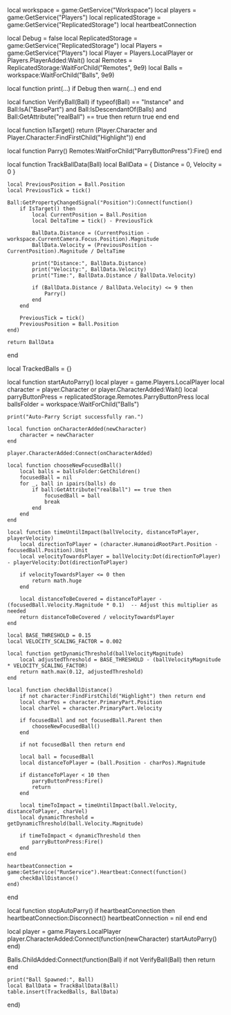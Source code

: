 local workspace = game:GetService("Workspace")
local players = game:GetService("Players")
local replicatedStorage = game:GetService("ReplicatedStorage")
local heartbeatConnection

local Debug = false
local ReplicatedStorage = game:GetService("ReplicatedStorage")
local Players = game:GetService("Players")
local Player = Players.LocalPlayer or Players.PlayerAdded:Wait()
local Remotes = ReplicatedStorage:WaitForChild("Remotes", 9e9)
local Balls = workspace:WaitForChild("Balls", 9e9)

local function print(...)
    if Debug then
        warn(...)
    end
end

local function VerifyBall(Ball)
    if typeof(Ball) == "Instance" and Ball:IsA("BasePart") and Ball:IsDescendantOf(Balls) and Ball:GetAttribute("realBall") == true then
        return true
    end
end

local function IsTarget()
    return (Player.Character and Player.Character:FindFirstChild("Highlight"))
end

local function Parry()
    Remotes:WaitForChild("ParryButtonPress"):Fire()
end

local function TrackBallData(Ball)
    local BallData = {
        Distance = 0,
        Velocity = 0
    }

    local PreviousPosition = Ball.Position
    local PreviousTick = tick()

    Ball:GetPropertyChangedSignal("Position"):Connect(function()
        if IsTarget() then
            local CurrentPosition = Ball.Position
            local DeltaTime = tick() - PreviousTick

            BallData.Distance = (CurrentPosition - workspace.CurrentCamera.Focus.Position).Magnitude
            BallData.Velocity = (PreviousPosition - CurrentPosition).Magnitude / DeltaTime

            print("Distance:", BallData.Distance)
            print("Velocity:", BallData.Velocity)
            print("Time:", BallData.Distance / BallData.Velocity)

            if (BallData.Distance / BallData.Velocity) <= 9 then
                Parry()
            end
        end

        PreviousTick = tick()
        PreviousPosition = Ball.Position
    end)

    return BallData
end

local TrackedBalls = {}

local function startAutoParry()
    local player = game.Players.LocalPlayer
    local character = player.Character or player.CharacterAdded:Wait()
    local parryButtonPress = replicatedStorage.Remotes.ParryButtonPress
    local ballsFolder = workspace:WaitForChild("Balls")

    print("Auto-Parry Script successfully ran.")

    local function onCharacterAdded(newCharacter)
        character = newCharacter
    end

    player.CharacterAdded:Connect(onCharacterAdded)

    local function chooseNewFocusedBall()
        local balls = ballsFolder:GetChildren()
        focusedBall = nil
        for _, ball in ipairs(balls) do
            if ball:GetAttribute("realBall") == true then
                focusedBall = ball
                break
            end
        end
    end

    local function timeUntilImpact(ballVelocity, distanceToPlayer, playerVelocity)
        local directionToPlayer = (character.HumanoidRootPart.Position - focusedBall.Position).Unit
        local velocityTowardsPlayer = ballVelocity:Dot(directionToPlayer) - playerVelocity:Dot(directionToPlayer)

        if velocityTowardsPlayer <= 0 then
            return math.huge
        end

        local distanceToBeCovered = distanceToPlayer - (focusedBall.Velocity.Magnitude * 0.1)  -- Adjust this multiplier as needed
        return distanceToBeCovered / velocityTowardsPlayer
    end

    local BASE_THRESHOLD = 0.15
    local VELOCITY_SCALING_FACTOR = 0.002

    local function getDynamicThreshold(ballVelocityMagnitude)
        local adjustedThreshold = BASE_THRESHOLD - (ballVelocityMagnitude * VELOCITY_SCALING_FACTOR)
        return math.max(0.12, adjustedThreshold)
    end

    local function checkBallDistance()
        if not character:FindFirstChild("Highlight") then return end
        local charPos = character.PrimaryPart.Position
        local charVel = character.PrimaryPart.Velocity

        if focusedBall and not focusedBall.Parent then
            chooseNewFocusedBall()
        end

        if not focusedBall then return end

        local ball = focusedBall
        local distanceToPlayer = (ball.Position - charPos).Magnitude

        if distanceToPlayer < 10 then
            parryButtonPress:Fire()
            return
        end

        local timeToImpact = timeUntilImpact(ball.Velocity, distanceToPlayer, charVel)
        local dynamicThreshold = getDynamicThreshold(ball.Velocity.Magnitude)

        if timeToImpact < dynamicThreshold then
            parryButtonPress:Fire()
        end
    end

    heartbeatConnection = game:GetService("RunService").Heartbeat:Connect(function()
        checkBallDistance()
    end)
end

local function stopAutoParry()
    if heartbeatConnection then
        heartbeatConnection:Disconnect()
        heartbeatConnection = nil
    end
end

local player = game.Players.LocalPlayer
player.CharacterAdded:Connect(function(newCharacter)
    startAutoParry()
end)

Balls.ChildAdded:Connect(function(Ball)
    if not VerifyBall(Ball) then
        return
    end

    print("Ball Spawned:", Ball)
    local BallData = TrackBallData(Ball)
    table.insert(TrackedBalls, BallData)
end)
